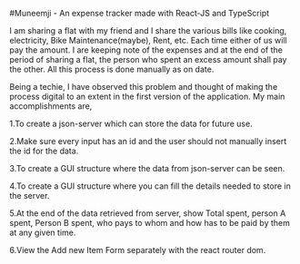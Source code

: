 #Muneemji - An expense tracker made with React-JS and TypeScript

I am sharing a flat with my friend and I share the various bills like cooking, electricity, Bike Maintenance(maybe), Rent, etc. Each time either of us will pay the amount.
I are keeping note of the expenses and at the end of the period of sharing a flat, the person who spent an excess amount shall pay the other. 
All this process is done manually as on date.

Being a techie, I have observed this problem and thought of making the process digital to an extent in the first version of the application. My main accomplishments are,

1.To create a json-server which can store the data for future use.

2.Make sure every input has an id and the user should not manually insert the id for the data.

3.To create a GUI structure where the data from json-server can be seen.

4.To create a GUI structure where you can fill the details needed to store in the server.

5.At the end of the data retrieved from server, show Total spent, person A spent, Person B spent, who pays to whom and how has to be paid by them at any given time.

6.View the Add new Item Form separately with the react router dom.
